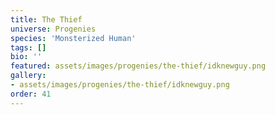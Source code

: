 ```yaml
---
title: The Thief
universe: Progenies
species: 'Monsterized Human'
tags: []
bio: ''
featured: assets/images/progenies/the-thief/idknewguy.png
gallery:
- assets/images/progenies/the-thief/idknewguy.png
order: 41
---
```

